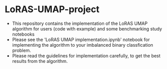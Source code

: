 # LoRAS-UMAP-project
- This repository contains the implementation of the LoRAS UMAP algorithm for users (code with example) and some benchmarking study notebooks
- Please see the 'LoRAS UMAP implementation.ipynb' notebook for implementing the algorithm to your imbalanced binary classfication problem.
- Please read the guidelines for implementation carefully, to get the best results from the algorithm.
